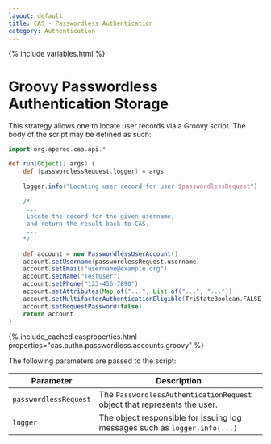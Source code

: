 ```yaml
---
layout: default
title: CAS - Passwordless Authentication
category: Authentication
---
```

{% include variables.html %}

# Groovy Passwordless Authentication Storage

This strategy allows one to locate user records via a Groovy script. The body 
of the script may be defined as such:

```groovy
import org.apereo.cas.api.*

def run(Object[] args) {
    def (passwordlessRequest,logger) = args
    
    logger.info("Locating user record for user $passwordlessRequest")
    
    /*
     ...
     Locate the record for the given username, 
     and return the result back to CAS.
     ...
    */
    
    def account = new PasswordlessUserAccount()
    account.setUsername(passwordlessRequest.username)
    account.setEmail("username@example.org")
    account.setName("TestUser")
    account.setPhone("123-456-7890") 
    account.setAttributes(Map.of("...", List.of("...", "...")) 
    account.setMultifactorAuthenticationEligible(TriStateBoolean.FALSE)  
    account.setRequestPassword(false)
    return account
}
```

{% include_cached casproperties.html properties="cas.authn.passwordless.accounts.groovy" %}

The following parameters are passed to the script:

| Parameter             | Description                                                                |
|-----------------------|----------------------------------------------------------------------------|
| `passwordlessRequest` | The `PasswordlessAuthenticationRequest` object that represents the user.   |
| `logger`              | The object responsible for issuing log messages such as `logger.info(...)` |

